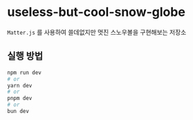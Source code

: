 # useless-but-cool-snow-globe

`Matter.js` 를 사용하여 쓸데없지만 멋진 스노우볼을 구현해보는 저장소

## 실행 방법

```bash
npm run dev
# or
yarn dev
# or
pnpm dev
# or
bun dev
```
